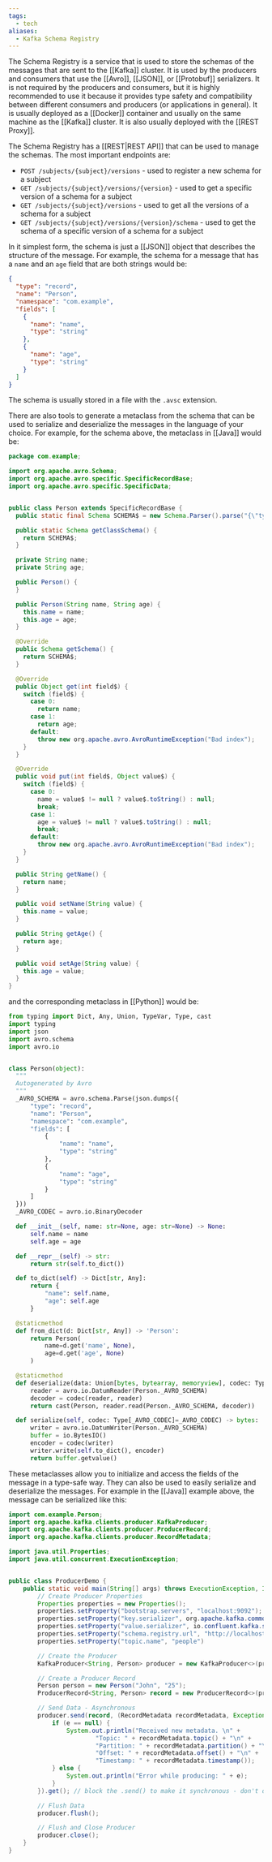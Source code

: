 ```yaml
---
tags:
  - tech
aliases:
  - Kafka Schema Registry
---
```

The Schema Registry is a service that is used to store the schemas of the messages that are sent to the [[Kafka]] cluster.
It is used by the producers and consumers that use the [[Avro]], [[JSON]], or [[Protobuf]] serializers.
It is not required by the producers and consumers, but it is highly recommended to use it because it provides type safety and compatibility between different consumers and producers (or applications in general).
It is usually deployed as a [[Docker]] container and usually on the same machine as the [[Kafka]] cluster.
It is also usually deployed with the [[REST Proxy]].

The Schema Registry has a [[REST|REST API]] that can be used to manage the schemas.
The most important endpoints are:
- `POST /subjects/{subject}/versions` - used to register a new schema for a subject
- `GET /subjects/{subject}/versions/{version}` - used to get a specific version of a schema for a subject
- `GET /subjects/{subject}/versions` - used to get all the versions of a schema for a subject
- `GET /subjects/{subject}/versions/{version}/schema` - used to get the schema of a specific version of a schema for a subject

In it simplest form, the schema is just a [[JSON]] object that describes the structure of the message.
For example, the schema for a message that has a `name` and an `age` field that are both strings would be:

```json
{
  "type": "record",
  "name": "Person",
  "namespace": "com.example",
  "fields": [
    {
      "name": "name",
      "type": "string"
    },
    {
      "name": "age",
      "type": "string"
    }
  ]
}
```

The schema is usually stored in a file with the `.avsc` extension.

There are also tools to generate a metaclass from the schema that can be used to serialize and deserialize the messages in the language of your choice.
For example, for the schema above, the metaclass in [[Java]] would be:

```java
package com.example;

import org.apache.avro.Schema;
import org.apache.avro.specific.SpecificRecordBase;
import org.apache.avro.specific.SpecificData;


public class Person extends SpecificRecordBase {
  public static final Schema SCHEMA$ = new Schema.Parser().parse("{\"type\":\"record\",\"name\":\"Person\",\"namespace\":\"com.example\",\"fields\":[{\"name\":\"name\",\"type\":\"string\"},{\"name\":\"age\",\"type\":\"string\"}]}");

  public static Schema getClassSchema() {
    return SCHEMA$;
  }

  private String name;
  private String age;

  public Person() {
  }

  public Person(String name, String age) {
    this.name = name;
    this.age = age;
  }

  @Override
  public Schema getSchema() {
    return SCHEMA$;
  }

  @Override
  public Object get(int field$) {
    switch (field$) {
      case 0:
        return name;
      case 1:
        return age;
      default:
        throw new org.apache.avro.AvroRuntimeException("Bad index");
    }
  }

  @Override
  public void put(int field$, Object value$) {
    switch (field$) {
      case 0:
        name = value$ != null ? value$.toString() : null;
        break;
      case 1:
        age = value$ != null ? value$.toString() : null;
        break;
      default:
        throw new org.apache.avro.AvroRuntimeException("Bad index");
    }
  }

  public String getName() {
    return name;
  }

  public void setName(String value) {
    this.name = value;
  }

  public String getAge() {
    return age;
  }

  public void setAge(String value) {
    this.age = value;
  }
}
```

and the corresponding metaclass in [[Python]] would be:

```python
from typing import Dict, Any, Union, TypeVar, Type, cast
import typing
import json
import avro.schema
import avro.io


class Person(object):
  """
  Autogenerated by Avro
  """
  _AVRO_SCHEMA = avro.schema.Parse(json.dumps({
      "type": "record",
      "name": "Person",
      "namespace": "com.example",
      "fields": [
          {
              "name": "name",
              "type": "string"
          },
          {
              "name": "age",
              "type": "string"
          }
      ]
  }))
  _AVRO_CODEC = avro.io.BinaryDecoder

  def __init__(self, name: str=None, age: str=None) -> None:
      self.name = name
      self.age = age

  def __repr__(self) -> str:
      return str(self.to_dict())

  def to_dict(self) -> Dict[str, Any]:
      return {
          "name": self.name,
          "age": self.age
      }

  @staticmethod
  def from_dict(d: Dict[str, Any]) -> 'Person':
      return Person(
          name=d.get('name', None),
          age=d.get('age', None)
      )

  @staticmethod
  def deserialize(data: Union[bytes, bytearray, memoryview], codec: Type[_AVRO_CODEC]=_AVRO_CODEC) -> 'Person':
      reader = avro.io.DatumReader(Person._AVRO_SCHEMA)
      decoder = codec(reader, reader)
      return cast(Person, reader.read(Person._AVRO_SCHEMA, decoder))

  def serialize(self, codec: Type[_AVRO_CODEC]=_AVRO_CODEC) -> bytes:
      writer = avro.io.DatumWriter(Person._AVRO_SCHEMA)
      buffer = io.BytesIO()
      encoder = codec(writer)
      writer.write(self.to_dict(), encoder)
      return buffer.getvalue()
```

These metaclasses allow you to initialize and access the fields of the message in a type-safe way.
They can also be used to easily serialize and deserialize the messages.
For example in the [[Java]] example above, the message can be serialized like this:

```java
import com.example.Person;
import org.apache.kafka.clients.producer.KafkaProducer;
import org.apache.kafka.clients.producer.ProducerRecord;
import org.apache.kafka.clients.producer.RecordMetadata;

import java.util.Properties;
import java.util.concurrent.ExecutionException;


public class ProducerDemo {
    public static void main(String[] args) throws ExecutionException, InterruptedException {
        // Create Producer Properties
        Properties properties = new Properties();
        properties.setProperty("bootstrap.servers", "localhost:9092");
        properties.setProperty("key.serializer", org.apache.kafka.common.serialization.StringSerializer.class);
        properties.setProperty("value.serializer", io.confluent.kafka.serializers.KafkaAvroSerializer.class);
        properties.setProperty("schema.registry.url", "http://localhost:8081"); // Note that we now need to specify the address of the Schema Registry
        properties.setProperty("topic.name", "people")

        // Create the Producer
        KafkaProducer<String, Person> producer = new KafkaProducer<>(properties);

        // Create a Producer Record
        Person person = new Person("John", "25");
        ProducerRecord<String, Person> record = new ProducerRecord<>(properties.getProperty("topic.name"), person);

        // Send Data - Asynchronous
        producer.send(record, (RecordMetadata recordMetadata, Exception e) -> {
            if (e == null) {
                System.out.println("Received new metadata. \n" +
                        "Topic: " + recordMetadata.topic() + "\n" +
                        "Partition: " + recordMetadata.partition() + "\n" +
                        "Offset: " + recordMetadata.offset() + "\n" +
                        "Timestamp: " + recordMetadata.timestamp());
            } else {
                System.out.println("Error while producing: " + e);
            }
        }).get(); // block the .send() to make it synchronous - don't do this in production!

        // Flush Data
        producer.flush();

        // Flush and Close Producer
        producer.close();
    }
}
```